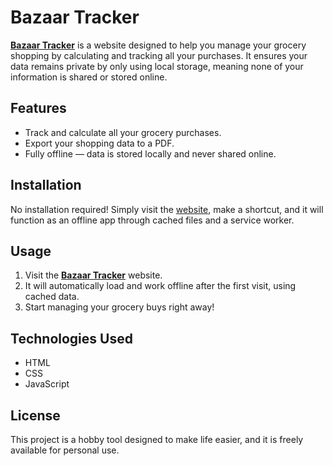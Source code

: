 # Bazaar Tracker

[**Bazaar Tracker**](https://bazaartracker.netlify.app) is a website designed to help you manage your grocery shopping by calculating and tracking all your purchases. It ensures your data remains private by only using local storage, meaning none of your information is shared or stored online.

## Features
- Track and calculate all your grocery purchases.
- Export your shopping data to a PDF.
- Fully offline — data is stored locally and never shared online.

## Installation
No installation required! Simply visit the [website](https://bazaartracker.netlify.app), make a shortcut, and it will function as an offline app through cached files and a service worker.

## Usage
1. Visit the [**Bazaar Tracker**](https://bazaartracker.netlify.app) website.
2. It will automatically load and work offline after the first visit, using cached data.
3. Start managing your grocery buys right away!

## Technologies Used
- HTML
- CSS
- JavaScript

## License
This project is a hobby tool designed to make life easier, and it is freely available for personal use.

